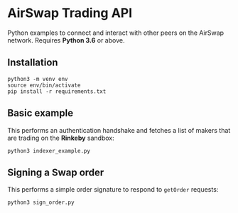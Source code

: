 # AirSwap Trading API
Python examples to connect and interact with other peers on the AirSwap network. Requires **Python 3.6** or above.

## Installation
```
python3 -m venv env
source env/bin/activate
pip install -r requirements.txt
```

## Basic example
This performs an authentication handshake and fetches a list of makers that are trading on the **Rinkeby** sandbox:

```
python3 indexer_example.py
```

## Signing a Swap order
This performs a simple order signature to respond to `getOrder` requests:

```
python3 sign_order.py
```
